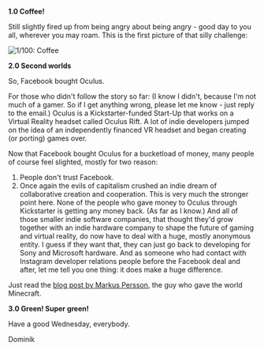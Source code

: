 **1.0 Coffee!**
 
Still slightly fired up from being angry about being angry - good day to you all, wherever you may roam. This is the first picture of that silly challenge:
 
![1/100: Coffee](http://distilleryimage7.ak.instagram.com/07e8f59ab4ae11e38c6e0e32bf4e62eb_8.jpg)
 
**2.0 Second worlds**
 
So, Facebook bought Oculus.
 
For those who didn't follow the story so far: (I know I didn't, because I'm not much of a gamer. So if I get anything wrong, please let me know - just reply to the email.) Oculus is a Kickstarter-funded Start-Up that works on a Virtual Reality headset called Oculus Rift. A lot of indie developers jumped on the idea of an independently financed VR headset and began creating (or porting) games over.
 
Now that Facebook bought Oculus for a bucketload of money, many people of course feel slighted, mostly for two reason:
 
1. People don't trust Facebook.
1. Once again the evils of capitalism crushed an indie dream of collaborative creation and cooperation. This is very much the stronger point here. None of the people who gave money to Oculus through Kickstarter is getting any money back. (As far as I know.) And all of those smaller indie software companies, that thought they'd grow together with an indie hardware company to shape the future of gaming and virtual reality, do now have to deal with a huge, mostly anonymous entity. I guess if they want that, they can just go back to developing for Sony and Microsoft hardware. And as someone who had contact with Instagram developer relations people before the Facebook deal and after, let me tell you one thing: it does make a huge difference.
 
Just read the [blog post by Markus Persson](http://notch.net/2014/03/virtual-reality-is-going-to-change-the-world/), the guy who gave the world Minecraft.
 
**3.0 Green! Super green!**
 
Have a good Wednesday, everybody.
 
Dominik